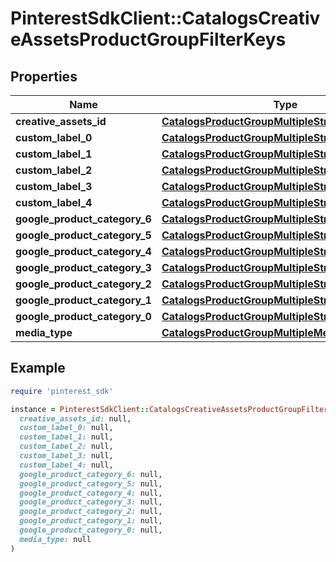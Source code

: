 # PinterestSdkClient::CatalogsCreativeAssetsProductGroupFilterKeys

## Properties

| Name | Type | Description | Notes |
| ---- | ---- | ----------- | ----- |
| **creative_assets_id** | [**CatalogsProductGroupMultipleStringCriteria**](.md) |  |  |
| **custom_label_0** | [**CatalogsProductGroupMultipleStringCriteria**](.md) |  |  |
| **custom_label_1** | [**CatalogsProductGroupMultipleStringCriteria**](.md) |  |  |
| **custom_label_2** | [**CatalogsProductGroupMultipleStringCriteria**](.md) |  |  |
| **custom_label_3** | [**CatalogsProductGroupMultipleStringCriteria**](.md) |  |  |
| **custom_label_4** | [**CatalogsProductGroupMultipleStringCriteria**](.md) |  |  |
| **google_product_category_6** | [**CatalogsProductGroupMultipleStringListCriteria**](.md) |  |  |
| **google_product_category_5** | [**CatalogsProductGroupMultipleStringListCriteria**](.md) |  |  |
| **google_product_category_4** | [**CatalogsProductGroupMultipleStringListCriteria**](.md) |  |  |
| **google_product_category_3** | [**CatalogsProductGroupMultipleStringListCriteria**](.md) |  |  |
| **google_product_category_2** | [**CatalogsProductGroupMultipleStringListCriteria**](.md) |  |  |
| **google_product_category_1** | [**CatalogsProductGroupMultipleStringListCriteria**](.md) |  |  |
| **google_product_category_0** | [**CatalogsProductGroupMultipleStringListCriteria**](.md) |  |  |
| **media_type** | [**CatalogsProductGroupMultipleMediaTypesCriteria**](.md) |  |  |

## Example

```ruby
require 'pinterest_sdk'

instance = PinterestSdkClient::CatalogsCreativeAssetsProductGroupFilterKeys.new(
  creative_assets_id: null,
  custom_label_0: null,
  custom_label_1: null,
  custom_label_2: null,
  custom_label_3: null,
  custom_label_4: null,
  google_product_category_6: null,
  google_product_category_5: null,
  google_product_category_4: null,
  google_product_category_3: null,
  google_product_category_2: null,
  google_product_category_1: null,
  google_product_category_0: null,
  media_type: null
)
```

